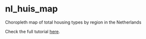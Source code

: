 # nl_huis_map
Choropleth map of total housing types by region in the Netherlands

Check the full tutorial [here](https://strboul.github.io/2017/08/choropleth-map-housing-netherlands.html).
